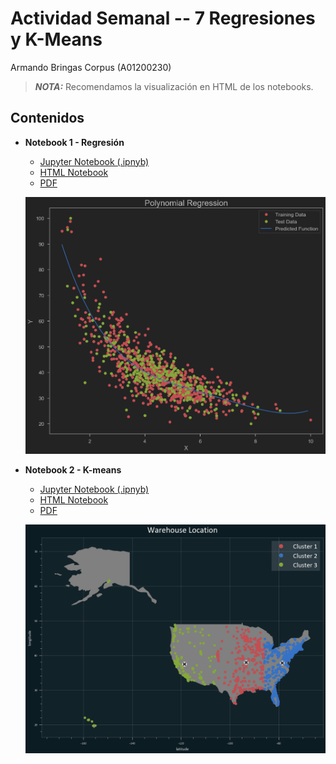 # Actividad Semanal -- 7 Regresiones y K-Means

Armando Bringas Corpus (A01200230)
> **_NOTA:_**  Recomendamos la visualización en HTML de los notebooks.

## Contenidos

* **Notebook 1 - Regresión**
  * [Jupyter Notebook (.ipnyb)](TecMty_kmeans_target.ipynb)
  * [HTML Notebook](https://htmlpreview.github.io/?https://github.com/PosgradoMNA/actividades-de-aprendizaje-armandoBringas-a01200230/blob/dev/Activity_week_8/Actividad-7-Regresiones_y_K-means/TecMty_Regresion_lineal_polinomial.html)
  * [PDF](TecMty_Regresion_lineal_polinomial.pdf)

  ![Notebook 2](./img/notebook1.png)

* **Notebook 2 - K-means**
  * [Jupyter Notebook (.ipnyb)](TecMty_kmeans_target.ipynb)
  * [HTML Notebook](https://htmlpreview.github.io/?https://github.com/PosgradoMNA/actividades-de-aprendizaje-armandoBringas-a01200230/blob/dev/Activity_week_8/Actividad-7-Regresiones_y_K-means/TecMty_kmeans_target.html)
  * [PDF](TecMty_kmeans_target.pdf)

  ![Notebook 2](./img/notebook2.png)

